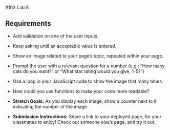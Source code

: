 #102 Lab 8
## Requirements
* Add validation on one of the user inputs.
* Keep asking until an acceptable value is entered.
* Show an image related to your page’s topic, repeated within your page.
* Prompt the user with a relevant question for a number (e.g.: “How many cats do you want?” or “What star rating would you give, 1-5?”)
* Use a loop in your JavaScript code to show the image that many times.
* How could you use functions to make your code more readable?

* **Stretch Goals:** As you display each image, show a counter next to it indicating the number of the image.

* **Submission Instructions:** Share a link to your deployed page, for your classmates to enjoy! Check out someone else’s page, and try it out.
